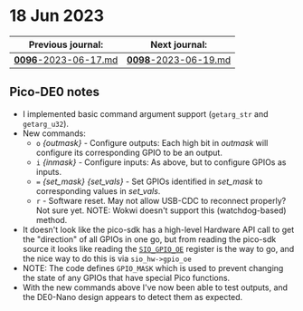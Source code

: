 # 18 Jun 2023

| Previous journal: | Next journal: |
|-|-|
| [**0096**-2023-06-17.md](./0096-2023-06-17.md) | [**0098**-2023-06-19.md](./0098-2023-06-19.md) |

## Pico-DE0 notes

*   I implemented basic command argument support (`getarg_str` and `getarg_u32`).
*   New commands:
    *   `o` _{outmask}_ - Configure outputs: Each high bit in _outmask_ will configure its corresponding GPIO to be an output.
    *   `i` _{inmask}_ - Configure inputs: As above, but to configure GPIOs as inputs.
    *   `=` _{set_mask}_ _{set_vals}_ - Set GPIOs identified in _set_mask_ to corresponding values in _set_vals_.
    *   `r` - Software reset. May not allow USB-CDC to reconnect properly? Not sure yet. NOTE: Wokwi doesn't support this (watchdog-based) method.
*   It doesn't look like the pico-sdk has a high-level Hardware API call to get the "direction" of all GPIOs
    in one go, but from reading the pico-sdk source it looks like reading the [`SIO_GPIO_OE`](https://github.com/raspberrypi/pico-sdk/blob/6a7db34ff63345a7badec79ebea3aaef1712f374/src/rp2040/hardware_regs/include/hardware/regs/sio.h#L98-L112)
    register is the way to go, and the nice way to do this is via `sio_hw->gpio_oe`
*   NOTE: The code defines `GPIO_MASK` which is used to prevent changing the state of any GPIOs that have special Pico functions.
*   With the new commands above I've now been able to test outputs, and the DE0-Nano design appears to detect them as expected.

